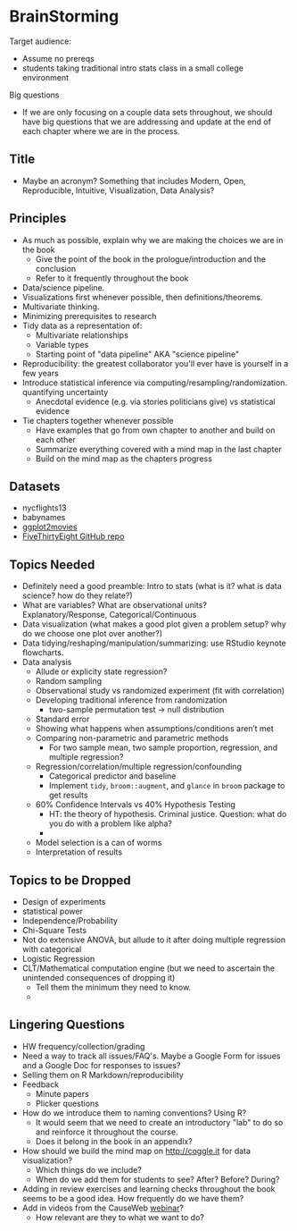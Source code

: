 # BrainStorming

Target audience:
* Assume no prereqs
* students taking traditional intro stats class in a small college environment 

Big questions
* If we are only focusing on a couple data sets throughout, we should have big questions that we are addressing and
  update at the end of each chapter where we are in the process.

## Title

* Maybe an acronym?  Something that includes Modern, Open, Reproducible, Intuitive, Visualization, Data Analysis?

## Principles

* As much as possible, explain why we are making the choices we are in the book
    + Give the point of the book in the prologue/introduction and the conclusion
    + Refer to it frequently throughout the book
* Data/science pipeline.
* Visualizations first whenever possible, then definitions/theorems.
* Multivariate thinking.
* Minimizing prerequisites to research
* Tidy data as a representation of:
    + Multivariate relationships
    + Variable types
    + Starting point of "data pipeline" AKA "science pipeline" 
* Reproducibility: the greatest collaborator you'll ever have is yourself in a few years
* Introduce statistical inference via computing/resampling/randomization. quantifying uncertainty
    + Anecdotal evidence (e.g. via stories politicians give) vs statistical evidence
* Tie chapters together whenever possible
    + Have examples that go from own chapter to another and build on each other
    + Summarize everything covered with a mind map in the last chapter
    + Build on the mind map as the chapters progress


## Datasets

* nycflights13
* babynames
* [ggplot2movies](https://cran.r-project.org/web/packages/ggplot2movies/ggplot2movies.pdf)
* [FiveThirtyEight GitHub repo](https://github.com/fivethirtyeight/data)

## Topics Needed

* Definitely need a good preamble: Intro to stats (what is it?  what is data science? how do they relate?)
* What are variables? What are observational units? Explanatory/Response, Categorical/Continuous
* Data visualization (what makes a good plot given a problem setup?  why do we choose one plot over another?)
* Data tidying/reshaping/manipulation/summarizing: use RStudio keynote flowcharts.
* Data analysis
    + Allude or explicity state regression?
    + Random sampling
    + Observational study vs randomized experiment (fit with correlation)
    + Developing traditional inference from randomization
        + two-sample permutation test -> null distribution   
    + Standard error
    + Showing what happens when assumptions/conditions aren’t met
    + Comparing non-parametric and parametric methods
        - For two sample mean, two sample proportion, regression, and multiple regression?
    + Regression/correlation/multiple regression/confounding
        + Categorical predictor and baseline 
        + Implement `tidy`, `broom::augment`, and `glance` in `broom` package to get results
    + 60% Confidence Intervals vs 40% Hypothesis Testing
        + HT: the theory of hypothesis. Criminal justice. Question: what do you do with a problem like alpha?
        + 
    + Model selection is a can of worms 
    + Interpretation of results


## Topics to be Dropped

* Design of experiments
* statistical power
* Independence/Probability
* Chi-Square Tests
* Not do extensive ANOVA, but allude to it after doing multiple regression with categorical
* Logistic Regression
* CLT/Mathematical computation engine (but we need to ascertain the unintended consequences of dropping it)
    + Tell them the minimum they need to know.
    + 


## Lingering Questions

* HW frequency/collection/grading
* Need a way to track all issues/FAQ's.  Maybe a Google Form for issues and a Google Doc for responses to issues?
* Selling them on R Markdown/reproducibility
* Feedback
    + Minute papers
    + Plicker questions
* How do we introduce them to naming conventions? Using R?
    + It would seem that we need to create an introductory "lab" to do so and reinforce it throughout the course.  
    + Does it belong in the book in an appendix?
* How should we build the mind map on http://coggle.it for data visualization?
    + Which things do we include?
    + When do we add them for students to see?  After? Before? During?
* Adding in review exercises and learning checks throughout the book seems to be a good idea. 
   How frequently do we have them?
* Add in videos from the CauseWeb [webinar](https://www.causeweb.org/cause/webinar/teaching/2016-07)?
    + How relevant are they to what we want to do?
